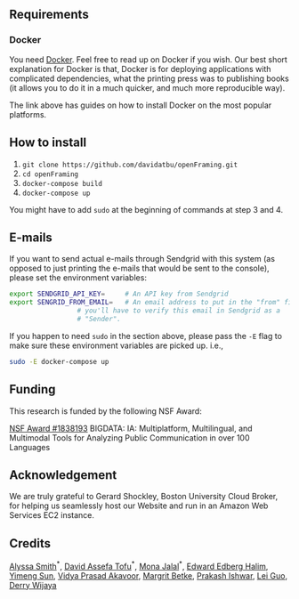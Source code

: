 ## Requirements

### Docker
You need [Docker](https://docs.docker.com/get-docker/). Feel free to read up on Docker if you wish.
Our best short explanation for Docker is that, Docker is for deploying applications with complicated
dependencies, what the printing press was to publishing books (it allows you to do it in a much quicker,
and much more reproducible way).

The link above has guides on how to install Docker on the most popular platforms.

## How to install

 1. `git clone https://github.com/davidatbu/openFraming.git`
 2. `cd openFraming`
 3. `docker-compose build`
 4. `docker-compose up`
 
 You might have to add `sudo` at the beginning of commands at step 3 and 4.


## E-mails
If you want to send actual e-mails through Sendgrid with this system (as opposed to just
printing the e-mails that would be sent to the console),  please set the environment
variables:

```bash
export SENDGRID_API_KEY=     # An API key from Sendgrid
export SENGRID_FROM_EMAIL=   # An email address to put in the "from" field. Note that
			     # you'll have to verify this email in Sendgrid as a 
			     # "Sender". 
```

If you happen to need `sudo` in the section above, please pass the `-E` flag to make
sure these environment variables are picked up. i.e.,

```bash
sudo -E docker-compose up
```

## Funding

This research is funded by the following NSF Award:

   [NSF Award #1838193](https://www.nsf.gov/awardsearch/showAward?AWD_ID=1838193&HistoricalAwards=false) BIGDATA: IA: Multiplatform, Multilingual, and Multimodal Tools for Analyzing Public Communication in over 100 Languages
    
    
## Acknowledgement

We are truly grateful to Gerard Shockley, Boston University Cloud Broker, for helping us seamlessly host our Website and run in an Amazon Web Services EC2 instance.


## Credits

[Alyssa Smith](https://www.linkedin.com/in/alyssa-smith-2463b7a0)<sup>&ast;</sup>, [David Assefa Tofu](https://davidatbu.github.io)<sup>&ast;</sup>, [Mona Jalal](http://monajalal.com)<sup>&ast;</sup>, [Edward Edberg Halim](https://id.linkedin.com/in/edward-edberg-halim-241014111), [Yimeng Sun](https://www.linkedin.com/in/yimengsun0104), [Vidya Prasad Akavoor](https://www.linkedin.com/in/vidya-akavoor), [Margrit Betke](http://www.cs.bu.edu/~betke), [Prakash Ishwar](http://sites.bu.edu/pi), [Lei Guo](https://www.leiguo.net), [Derry Wijaya](https://derrywijaya.github.io)
